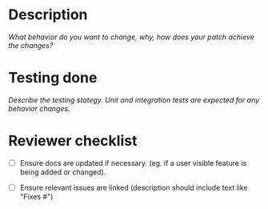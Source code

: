 # Description 
_What behavior do you want to change, why, how does your patch achieve the changes?_

# Testing done 
_Describe the testing stategy. Unit and integration tests are expected for any behavior changes._

# Reviewer checklist
- [ ] Ensure docs are updated if necessary. (eg. if a user visible feature is being added or changed).
- [ ] Ensure relevant issues are linked (description should include text like "Fixes #<issue number>")

